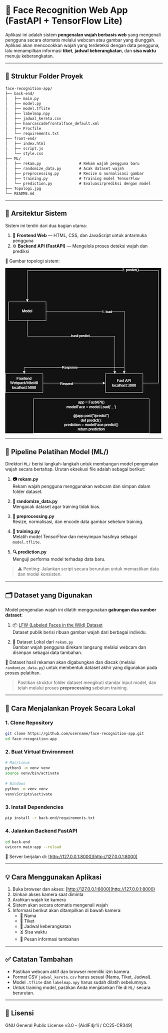 # 🎯 Face Recognition Web App (FastAPI + TensorFlow Lite)

Aplikasi ini adalah sistem **pengenalan wajah berbasis web** yang mengenali pengguna secara otomatis melalui webcam atau gambar yang diunggah. Aplikasi akan mencocokkan wajah yang terdeteksi dengan data pengguna, lalu menampilkan informasi **tiket**, **jadwal keberangkatan**, dan **sisa waktu** menuju keberangkatan.

---

## 📁 Struktur Folder Proyek

```
face-recognition-app/
├── back-end/
│   ├── main.py
│   ├── model.py
│   ├── model.tflite
│   ├── labelmap.npy
│   ├── jadwal_kereta.csv
│   ├── haarcascadefrontalface_default.xml
│   ├── Procfile
│   └── requirements.txt
├── front-end/
│   ├── index.html
│   ├── script.js
│   └── style.css
├── ML/
│   ├── rekam.py                 # Rekam wajah pengguna baru
│   ├── randomize_data.py        # Acak dataset wajah
│   ├── preprocessing.py         # Resize & normalisasi gambar
│   ├── training.py              # Training model TensorFlow
│   └── prediction.py            # Evaluasi/prediksi dengan model
├── Topologi.jpg
└── README.md
```

---

## 🧭 Arsitektur Sistem

Sistem ini terdiri dari dua bagian utama:

1. 🎨 **Frontend Web** — HTML, CSS, dan JavaScript untuk antarmuka pengguna  
2. ⚙️ **Backend API (FastAPI)** — Mengelola proses deteksi wajah dan prediksi

📌 Gambar topologi sistem:

![Topologi Sistem](Topologi.jpg)

---

## 🧠 Pipeline Pelatihan Model (ML/)

Direktori `ML/` berisi langkah-langkah untuk membangun model pengenalan wajah secara bertahap. Urutan eksekusi file adalah sebagai berikut:

1. **📷 rekam.py**  
   Rekam wajah pengguna menggunakan webcam dan simpan dalam folder dataset.

2. **🔀 randomize_data.py**  
   Mengacak dataset agar training tidak bias.

3. **🧹 preprocessing.py**  
   Resize, normalisasi, dan encode data gambar sebelum training.

4. **🧠 training.py**  
   Melatih model TensorFlow dan menyimpan hasilnya sebagai `model.tflite`.

5. **🔍 prediction.py**  
   Menguji performa model terhadap data baru.

> ⚠️ Penting: Jalankan script secara berurutan untuk memastikan data dan model konsisten.


---

## 🗂️ Dataset yang Digunakan

Model pengenalan wajah ini dilatih menggunakan **gabungan dua sumber dataset**:

1. 📦 [LFW (Labeled Faces in the Wild) Dataset](https://www.kaggle.com/datasets/jessicali9530/lfw-dataset)  
   Dataset publik berisi ribuan gambar wajah dari berbagai individu.

2. 📸 Dataset Lokal dari `rekam.py`  
   Gambar wajah pengguna direkam langsung melalui webcam dan disimpan sebagai data tambahan.

🔁 Dataset hasil rekaman akan digabungkan dan diacak (melalui `randomize_data.py`) untuk membentuk dataset akhir yang digunakan pada proses pelatihan.

> Pastikan struktur folder dataset mengikuti standar input model, dan telah melalui proses **preprocessing** sebelum training.


---

## 🚀 Cara Menjalankan Proyek Secara Lokal

### 1. Clone Repository

```bash
git clone https://github.com/username/face-recognition-app.git
cd face-recognition-app
```

### 2. Buat Virtual Environment

```bash
# Mac/Linux
python3 -m venv venv
source venv/bin/activate

# Windows
python -m venv venv
venv\Scripts\activate
```

### 3. Install Dependencies

```bash
pip install -r back-end/requirements.txt
```

### 4. Jalankan Backend FastAPI

```bash
cd back-end
uvicorn main:app --reload
```

📡 Server berjalan di: [http://127.0.0.1:8000](http://127.0.0.1:8000)

---

## 💡 Cara Menggunakan Aplikasi

1. Buka browser dan akses: [http://127.0.0.1:8000](http://127.0.0.1:8000)  
2. Izinkan akses kamera saat diminta  
3. Arahkan wajah ke kamera  
4. Sistem akan secara otomatis mengenali wajah  
5. Informasi berikut akan ditampilkan di bawah kamera:
   - 🧑 Nama
   - 🎫 Tiket
   - 🚆 Jadwal keberangkatan
   - ⏳ Sisa waktu
   - 📢 Pesan informasi tambahan

---

## ✅ Catatan Tambahan

- Pastikan webcam aktif dan browser memiliki izin kamera.
- Format CSV `jadwal_kereta.csv` harus sesuai (Nama, Tiket, Jadwal).
- Model `.tflite` dan `labelmap.npy` harus sudah dilatih sebelumnya.
- Untuk training model, pastikan Anda menjalankan file di `ML/` secara berurutan.

---

## 📌 Lisensi

GNU General Public License v3.0 – [AidlF4jr1i / CC25-CR349]
